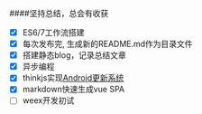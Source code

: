 ####坚持总结，总会有收获

- [x] ES6/7工作流搭建
- [x] 每次发布完, 生成新的README.md作为目录文件
- [x] 搭建静态blog，记录总结文章
- [x] 异步编程
- [x] thinkjs实现[Android更新系统](https://github.com/Jerret321/Android-Update)
- [x] markdown快速生成vue SPA
- [ ] weex开发初试
